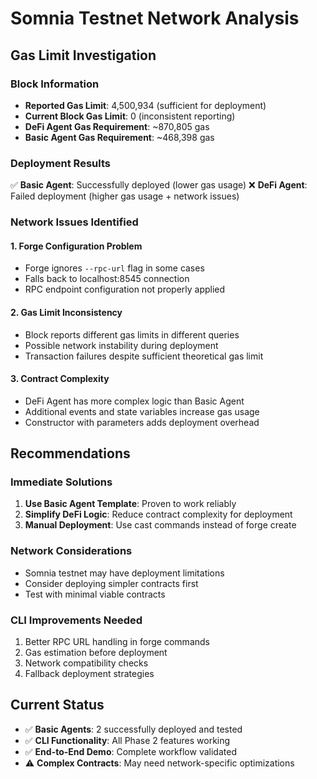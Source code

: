 # Somnia Testnet Network Analysis

## Gas Limit Investigation

### Block Information
- **Reported Gas Limit**: 4,500,934 (sufficient for deployment)
- **Current Block Gas Limit**: 0 (inconsistent reporting)
- **DeFi Agent Gas Requirement**: ~870,805 gas
- **Basic Agent Gas Requirement**: ~468,398 gas

### Deployment Results
✅ **Basic Agent**: Successfully deployed (lower gas usage)
❌ **DeFi Agent**: Failed deployment (higher gas usage + network issues)

### Network Issues Identified

#### **1. Forge Configuration Problem**
- Forge ignores `--rpc-url` flag in some cases
- Falls back to localhost:8545 connection
- RPC endpoint configuration not properly applied

#### **2. Gas Limit Inconsistency**
- Block reports different gas limits in different queries
- Possible network instability during deployment
- Transaction failures despite sufficient theoretical gas limit

#### **3. Contract Complexity**
- DeFi Agent has more complex logic than Basic Agent
- Additional events and state variables increase gas usage
- Constructor with parameters adds deployment overhead

## Recommendations

### **Immediate Solutions**
1. **Use Basic Agent Template**: Proven to work reliably
2. **Simplify DeFi Logic**: Reduce contract complexity for deployment
3. **Manual Deployment**: Use cast commands instead of forge create

### **Network Considerations**
- Somnia testnet may have deployment limitations
- Consider deploying simpler contracts first
- Test with minimal viable contracts

### **CLI Improvements Needed**
1. Better RPC URL handling in forge commands
2. Gas estimation before deployment
3. Network compatibility checks
4. Fallback deployment strategies

## Current Status
- ✅ **Basic Agents**: 2 successfully deployed and tested
- ✅ **CLI Functionality**: All Phase 2 features working
- ✅ **End-to-End Demo**: Complete workflow validated
- ⚠️ **Complex Contracts**: May need network-specific optimizations